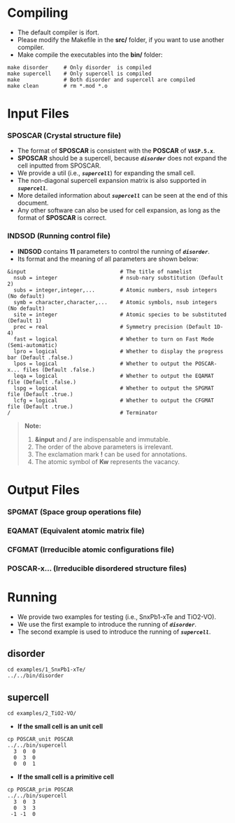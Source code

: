 # Compiling
- The default compiler is ifort.
- Please modify the Makefile in the **src/** folder, if you want to use another compiler.
- Make compile the executables into the **bin/** folder:

```
make disorder     # Only disorder  is compiled
make supercell    # Only supercell is compiled
make              # Both disorder and supercell are compiled
make clean        # rm *.mod *.o
```

# Input Files

### SPOSCAR (Crystal structure file)
- The format of **SPOSCAR** is consistent with the **POSCAR** of **`VASP.5.x`**.
- **SPOSCAR** should be a supercell, because ***`disorder`*** does not expand the cell inputted from SPOSCAR.
- We provide a util (i.e., ***`supercell`***) for expanding the small cell.
- The non-diagonal supercell expansion matrix is also supported in ***`supercell`***.
- More detailed information about ***`supercell`*** can be seen at the end of this document.
- Any other software can also be used for cell expansion, as long as the format of **SPOSCAR** is correct.


### INDSOD (Running control file)
- **INDSOD** contains **11** parameters to control the running of ***`disorder`***.
- Its format and the meaning of all parameters are shown below:

```
&input                              # The title of namelist
  nsub = integer                    # nsub-nary substitution (Default 2)
  subs = integer,integer,...        # Atomic numbers, nsub integers (No default)
  symb = character,character,...    # Atomic symbols, nsub integers (No default)
  site = integer                    # Atomic species to be substituted (Default 1)
  prec = real                       # Symmetry precision (Default 1D-4)
  fast = logical                    # Whether to turn on Fast Mode (Semi-automatic)
  lpro = logical                    # Whether to display the progress bar (Default .false.)
  lpos = logical                    # Whether to output the POSCAR-x... files (Default .false.)
  leqa = logical                    # Whether to output the EQAMAT file (Default .false.)
  lspg = logical                    # Whether to output the SPGMAT file (Default .true.)
  lcfg = logical                    # Whether to output the CFGMAT file (Default .true.)
/                                   # Terminator
```
>**Note:**  
> 1. **&input** and **/** are indispensable and immutable.  
> 2. The order of the above parameters is irrelevant.  
> 3. The exclamation mark **!** can be used for annotations.  
> 4. The atomic symbol of **Kw** represents the vacancy.



# Output Files

### SPGMAT (Space group operations file)
### EQAMAT (Equivalent atomic matrix file)
### CFGMAT (Irreducible atomic configurations file)
### POSCAR-x... (Irreducible disordered structure files)



# Running
- We provide two examples for testing (i.e., SnxPb1-xTe and TiO2-VO).
- We use the first example to introduce the running of ***`disorder`***.
- The second example is used to introduce the running of ***`supercell`***.

## disorder

```
cd examples/1_SnxPb1-xTe/
../../bin/disorder
```

## supercell

```
cd examples/2_TiO2-VO/
```

- **If the small cell is an unit cell**

```
cp POSCAR_unit POSCAR
../../bin/supercell
  3  0  0
  0  3  0
  0  0  1
```
- **If the small cell is a primitive cell**

```
cp POSCAR_prim POSCAR
../../bin/supercell
  3  0  3
  0  3  3
 -1 -1  0
```
